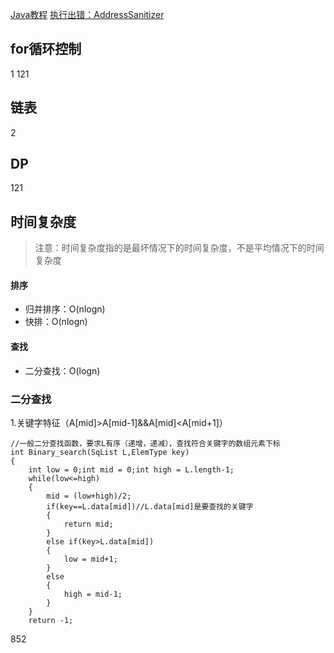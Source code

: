 [Java教程](https://www.liaoxuefeng.com/wiki/1252599548343744)
[执行出错：AddressSanitizer](https://blog.csdn.net/lym940928/article/details/89678727)
## for循环控制 
1
121
## 链表
2
## DP
121
## 时间复杂度
> 注意：时间复杂度指的是最坏情况下的时间复杂度，不是平均情况下的时间复杂度
#### 排序
* 归并排序：O(nlogn)
* 快排：O(nlogn) 
#### 查找
* 二分查找：O(logn)
### 二分查找
1.关键字特征（A[mid]>A[mid-1]&&A[mid]<A[mid+1]）
```
//一般二分查找函数，要求L有序（递增，递减），查找符合关键字的数组元素下标
int Binary_search(SqList L,ElemType key)
{
	int low = 0;int mid = 0;int high = L.length-1;
	while(low<=high)
	{
		mid = (low+high)/2;
 		if(key==L.data[mid])//L.data[mid]是要查找的关键字
		{
			return mid;
		}
		else if(key>L.data[mid])
		{
			low = mid+1;
		}
		else
		{
			high = mid-1;
		}
	}
	return -1;
```
852

